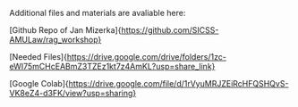 Additional files and materials are avaliable here:

[Github Repo of Jan Mizerka]{https://github.com/SICSS-AMULaw/rag_workshop}

[Needed Files]{https://drive.google.com/drive/folders/1zc-eWI75mCHcEABmZ3TZEz1kt7z4AmKL?usp=share_link}

[Google Colab]{https://drive.google.com/file/d/1rVyuMRJZEiRcHFQSHQvS-VK8eZ4-d3FK/view?usp=sharing}
